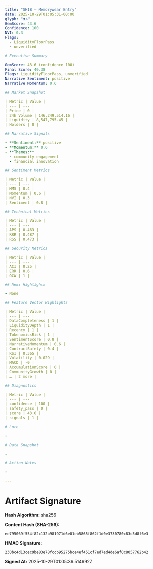 ```yaml
---
title: "SHIB — Memorywear Entry"
date: 2025-10-29T01:05:31+00:00
glyph: "⧗⟡"
GemScore: 43.6
Confidence: 100
NVI: 0.3
Flags:
  - LiquidityFloorPass
  - unverified

# Executive Summary

GemScore: 43.6 (confidence 100)
Final Score: 40.38
Flags: LiquidityFloorPass, unverified
Narrative Sentiment: positive
Narrative Momentum: 0.6

## Market Snapshot

| Metric | Value |
| --- | --- |
| Price | 0 |
| 24h Volume | 146,249,514.16 |
| Liquidity | 8,547,795.45 |
| Holders | 0 |

## Narrative Signals

- **Sentiment:** positive
- **Momentum:** 0.6
- **Themes:**
  - community engagement
  - financial innovation

## Sentiment Metrics

| Metric | Value |
| --- | --- |
| MMS | 0.4 |
| Momentum | 0.6 |
| NVI | 0.3 |
| Sentiment | 0.8 |

## Technical Metrics

| Metric | Value |
| --- | --- |
| APS | 0.463 |
| RRR | 0.487 |
| RSS | 0.473 |

## Security Metrics

| Metric | Value |
| --- | --- |
| ACI | 0.25 |
| ERR | 0.6 |
| OCW | 1 |

## News Highlights

- None

## Feature Vector Highlights

| Metric | Value |
| --- | --- |
| DataCompleteness | 1 |
| LiquidityDepth | 1 |
| Recency | 1 |
| TokenomicsRisk | 1 |
| SentimentScore | 0.8 |
| NarrativeMomentum | 0.6 |
| ContractSafety | 0.4 |
| RSI | 0.365 |
| Volatility | 0.029 |
| MACD | -0 |
| AccumulationScore | 0 |
| CommunityGrowth | 0 |
| … | 2 more |

## Diagnostics

| Metric | Value |
| --- | --- |
| confidence | 100 |
| safety_pass | 0 |
| score | 43.6 |
| signals | 1 |

# Lore

-

# Data Snapshot

-

# Action Notes

-

---
```


# Artifact Signature

**Hash Algorithm:** sha256

**Content Hash (SHA-256):**
```
ee795069f554f82c132b981971d6e01eb5865f862f1d0e3730780c83d5d8f6e3
```

**HMAC Signature:**
```
230bc4d13cec9be83e78fccb95275bce4ef451cf7ed7ed4de6af0c8057762b42
```

**Signed At:** 2025-10-29T01:05:36.514692Z
